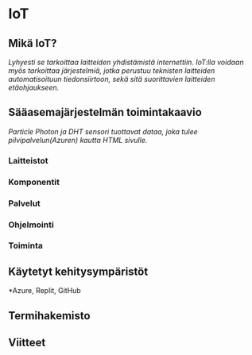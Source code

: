 # IoT

## Mikä IoT?
*Lyhyesti se tarkoittaa laitteiden yhdistämistä internettiin. IoT:lla voidaan myös tarkoittaa järjestelmiä, jotka perustuu teknisten laitteiden automatisoituun tiedonsiirtoon, sekä sitä suorittavien laitteiden etäohjaukseen.*
## Sääasemajärjestelmän toimintakaavio
*Particle Photon ja DHT sensori tuottavat dataa, joka tulee pilvipalvelun(Azuren) kautta HTML sivulle.*
### Laitteistot

### Komponentit

### Palvelut

### Ohjelmointi

### Toiminta

## Käytetyt kehitysympäristöt
*Azure, Replit, GitHub
## Termihakemisto

## Viitteet